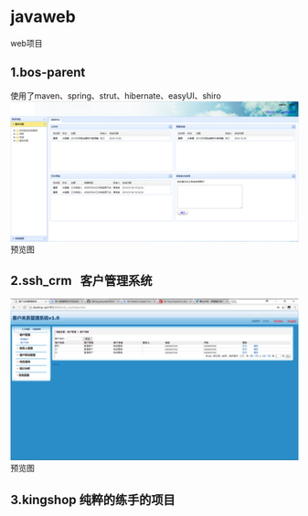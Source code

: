 # javaweb
web项目
## 1.bos-parent
使用了maven、spring、strut、hibernate、easyUI、shiro
![image](https://github.com/1260408088/javaweb/blob/master/bos-parent/bos-web/src/main/webapp/images/view.PNG)
预览图
## 2.ssh_crm   客户管理系统
![image](https://github.com/1260408088/javaweb/blob/master/ssh_crm/WebContent/images/ssh_crm.PNG)
预览图
## 3.kingshop 纯粹的练手的项目
